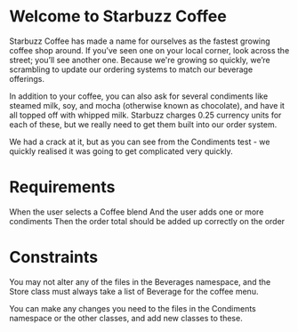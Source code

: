 # Welcome to Starbuzz Coffee

Starbuzz Coffee has made a name for ourselves as the fastest growing coffee shop around.  If you’ve seen one on your local corner, look across the street; you’ll see another one. Because we're growing so quickly, we’re scrambling to update our ordering systems to match our beverage offerings. 

In addition to your coffee, you can also ask for several condiments like steamed milk, soy, and mocha (otherwise known as chocolate), and have it all topped off with whipped milk.  Starbuzz charges 0.25 currency units for each of these, but we really need to get them built into our order system.

We had a crack at it, but as you can see from the Condiments test - we quickly realised it was going to get complicated very quickly.

# Requirements

When the user selects a Coffee blend 
And the user adds one or more condiments
Then the order total should be added up correctly on the order

# Constraints
You may not alter any of the files in the Beverages namespace, and the Store class must always take a list of Beverage for the coffee menu.

You can make any changes you need to the files in the Condiments namespace or the other classes, and add new classes to these.